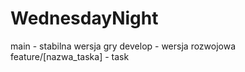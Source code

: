 # WednesdayNight

main - stabilna wersja gry
develop - wersja rozwojowa
feature/[nazwa_taska] - task
